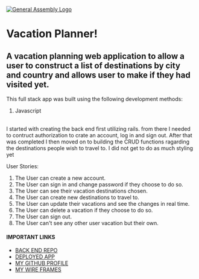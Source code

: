 [![General Assembly Logo](https://camo.githubusercontent.com/1a91b05b8f4d44b5bbfb83abac2b0996d8e26c92/687474703a2f2f692e696d6775722e636f6d2f6b6538555354712e706e67)](https://generalassemb.ly/education/web-development-immersive)

<h1> Vacation Planner! </h1>

<h2> A vacation planning web application to allow a user to construct a list of destinations by city and country and allows user to make if they had visited yet.</h2>

<p>
This full stack app was built using the following development methods:
  <ol>
    <li>Javascript</li>

  </ol>

  <br>
I started with creating the back end first utilizing rails. from there I needed to contruct authorization to crate an account, log in and sign out. After that was completed I then moved on to building the CRUD functions ragarding the destinations people wish to travel to. I did not get to do as much styling yet

 User Stories:
  <ol>
    <li>The User can create a new account.</li>
    <li>The User can sign in and change password if they choose to do so.</li>
    <li>The User can see their vacation destinations chosen.</li>
    <li>The User can create new destinations to travel to.</li>
    <li>The User can update their vacations and see the changes in real time.</li>
    <li>The User can delete a vacation if they choose to do so.</li>
    <li>The User can sign out.</li>
    <li>The User can't see any other user vacation but their own.</li>
  </ol>

  <h4>IMPORTANT LINKS</h4>

  <ul>
    <li><a href="https://github.com/rtuttle611/Project_2">BACK END REPO </a></li>
    <li><a href="https://shrouded-cove-41158.herokuapp.com"> DEPLOYED APP </a></li>
    <li><a href="https://github.com/rtuttle611"> MY GITHUB PROFILE </a></li>
    <li><a href="https://wireframe.cc/Nl6ImC"> MY WIRE FRAMES </a></li>
  </ul>
